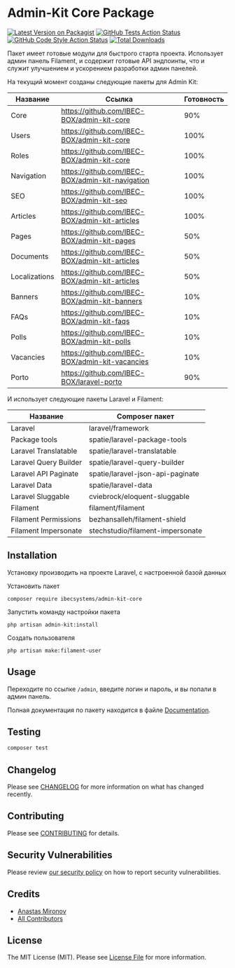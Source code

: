 # Admin-Kit Core Package

[![Latest Version on Packagist](https://img.shields.io/packagist/v/ibecsystems/admin-kit-core.svg?style=flat-square)](https://packagist.org/packages/ibecsystems/admin-kit-core)
[![GitHub Tests Action Status](https://img.shields.io/github/actions/workflow/status/IBEC-BOX/admin-kit-core/run-tests.yml?branch=2.x&label=tests&style=flat-square)](https://github.com/IBEC-BOX/admin-kit-core/actions?query=workflow:run-tests+branch:2.x)
[![GitHub Code Style Action Status](https://img.shields.io/github/actions/workflow/status/IBEC-BOX/admin-kit-core/fix-php-code-style-issues.yml?branch=2.x&label=code%20style&style=flat-square)](https://github.com/IBEC-BOX/admin-kit-core/actions?query=workflow:"Fix+PHP+code+style+issues"+branch:2.x)
[![Total Downloads](https://img.shields.io/packagist/dt/ibecsystems/admin-kit-core.svg?style=flat-square)](https://packagist.org/packages/ibecsystems/admin-kit-core)

Пакет имеет готовые модули для быстрого старта проекта. 
Использует админ панель Filament, и содержит готовые API эндпоинты, что и служит улучшением и ускорением разработки админ панелей.

На текущий момент созданы следующие пакеты для Admin Kit:

| Название      | Ссылка                                           | Готовность |
|---------------|--------------------------------------------------|------------|
| Core          | https://github.com/IBEC-BOX/admin-kit-core       | 90%        |
| Users         | https://github.com/IBEC-BOX/admin-kit-core       | 100%       |
| Roles         | https://github.com/IBEC-BOX/admin-kit-core       | 100%       |
| Navigation    | https://github.com/IBEC-BOX/admin-kit-navigation | 100%       |
| SEO           | https://github.com/IBEC-BOX/admin-kit-seo        | 100%       |
| Articles      | https://github.com/IBEC-BOX/admin-kit-articles   | 100%       |
| Pages         | https://github.com/IBEC-BOX/admin-kit-pages      | 50%        |
| Documents     | https://github.com/IBEC-BOX/admin-kit-articles   | 50%        |
| Localizations | https://github.com/IBEC-BOX/admin-kit-articles   | 50%        |
| Banners       | https://github.com/IBEC-BOX/admin-kit-banners    | 10%        |
| FAQs          | https://github.com/IBEC-BOX/admin-kit-faqs       | 10%        |
| Polls         | https://github.com/IBEC-BOX/admin-kit-polls      | 10%        |
| Vacancies     | https://github.com/IBEC-BOX/admin-kit-vacancies  | 10%        |
| Porto         | https://github.com/IBEC-BOX/laravel-porto        | 90%        |

И использует следующие пакеты Laravel и Filament:

| Название              | Composer пакет                              |
|-----------------------|---------------------------------------------|
| Laravel               | laravel/framework                           |
| Package tools         | spatie/laravel-package-tools                |
| Laravel Translatable  | spatie/laravel-translatable                 |
| Laravel Query Builder | spatie/laravel-query-builder                |
| Laravel API Paginate  | spatie/laravel-json-api-paginate            |
| Laravel Data          | spatie/laravel-data                         |
| Laravel Sluggable     | cviebrock/eloquent-sluggable                |
| Filament              | filament/filament                           |
| Filament Permissions  | bezhansalleh/filament-shield                |
| Filament Impersonate  | stechstudio/filament-impersonate            |

## Installation

Установку производить на проекте Laravel, с настроенной базой данных

Установить пакет
```shell
composer require ibecsystems/admin-kit-core
```

Запустить команду настройки пакета
```shell
php artisan admin-kit:install
```

Создать пользователя
```shell
php artisan make:filament-user
```

## Usage

Переходите по ссылке `/admin`, введите логин и пароль, и вы попали в админ панель.
 
Полная документация по пакету находится в файле [Documentation](Documentation.md).

## Testing

```bash
composer test
```

## Changelog

Please see [CHANGELOG](CHANGELOG.md) for more information on what has changed recently.

## Contributing

Please see [CONTRIBUTING](CONTRIBUTING.md) for details.

## Security Vulnerabilities

Please review [our security policy](../../security/policy) on how to report security vulnerabilities.

## Credits

- [Anastas Mironov](https://github.com/ast21)
- [All Contributors](../../contributors)

## License

The MIT License (MIT). Please see [License File](LICENSE.md) for more information.

